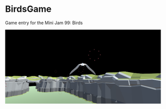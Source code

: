 # BirdsGame
Game entry for the Mini Jam 99: Birds


![Banner](https://github.com/realTobby/BirdsGame/blob/main/screenshot.PNG)

